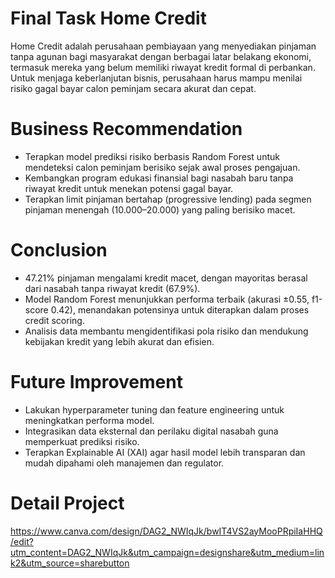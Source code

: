 # Final Task Home Credit
Home Credit adalah perusahaan pembiayaan yang menyediakan pinjaman tanpa agunan bagi masyarakat dengan berbagai latar belakang ekonomi, termasuk mereka yang belum memiliki riwayat kredit formal di perbankan. Untuk menjaga keberlanjutan bisnis, perusahaan harus mampu menilai risiko gagal bayar calon peminjam secara akurat dan cepat.

# Business Recommendation
- Terapkan model prediksi risiko berbasis Random Forest untuk mendeteksi calon peminjam berisiko sejak awal proses pengajuan.
- Kembangkan program edukasi finansial bagi nasabah baru tanpa riwayat kredit untuk menekan potensi gagal bayar.
- Terapkan limit pinjaman bertahap (progressive lending) pada segmen pinjaman menengah (10.000–20.000) yang paling berisiko macet.
  
# Conclusion
- 47.21% pinjaman mengalami kredit macet, dengan mayoritas berasal dari nasabah tanpa riwayat kredit (67.9%).
- Model Random Forest menunjukkan performa terbaik (akurasi ±0.55, f1-score 0.42), menandakan potensinya untuk diterapkan dalam proses credit scoring.
- Analisis data membantu mengidentifikasi pola risiko dan mendukung kebijakan kredit yang lebih akurat dan efisien.

# Future Improvement
- Lakukan hyperparameter tuning dan feature engineering untuk meningkatkan performa model.
- Integrasikan data eksternal dan perilaku digital nasabah guna memperkuat prediksi risiko.
- Terapkan Explainable AI (XAI) agar hasil model lebih transparan dan mudah dipahami oleh manajemen dan regulator.

# Detail Project
https://www.canva.com/design/DAG2_NWIqJk/bwIT4VS2ayMooPRpiIaHHQ/edit?utm_content=DAG2_NWIqJk&utm_campaign=designshare&utm_medium=link2&utm_source=sharebutton
